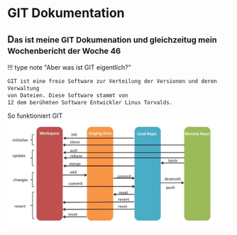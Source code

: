 # GIT Dokumentation

## D<small>as ist meine GIT Dokumenation und gleichzeitug mein Wochenbericht der Woche 46</small>
!!! type note "Aber was ist GIT eigentlich?" 

    GIT ist eine freie Software zur Verteilung der Versionen und deren Verwaltung
    von Dateien. Diese Software stammt von
    12 dem berühmten Software Entwickler Linus Torvalds.

So funktioniert GIT 
![alt text](https://github.com/constantin-koenig/ITjournal/blob/main/gitbuckets.jpeg?raw=true "So funktioniert GIT")

